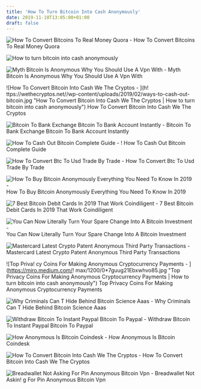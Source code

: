 ```yaml
---
title: 'How To Turn Bitcoin Into Cash Anonymously'
date: 2019-11-10T13:05:00+01:00
draft: false
---
```


![How To Convert Bitcoins To Real Money Quora - ](https://qph.fs.quoracdn.net/main-qimg-9abe70be8f978025faf51a3599bf8cf2 "How To Convert Bitcoins To Real Money Quora | How to turn bitcoin into cash anonymously") How To Convert Bitcoins To Real Money Quora

![How to turn bitcoin into cash anonymously](https://99bitcoins.com/wp-content/uploads/2019/06/1st-Glimpse-JoinMarket.png "How to turn bitcoin into cash anonymously") 

![Myth Bitcoin Is Anonymous Why You Should Use A Vpn With - ](https://blog.bolehvpn.net/wp-content/uploads/2017/03/BITCOIN-anonymous-cryptocurrency-vpn-1.jpg "Myth Bitcoin Is Anonymous Why You Should Use A Vpn With | How to turn bitcoin into cash anonymously") Myth Bitcoin Is Anonymous Why You Should Use A Vpn With

![How To Convert Bitcoin Into Cash We The Cryptos - ](h!   ttps://wethecryptos.net//wp-content/uploads/2019/02/ways-to-cash-out-bitcoin.jpg "How To Convert Bitcoin Into Cash We The Cryptos | How to turn bitcoin into cash anonymously") How To Convert Bitcoin Into Cash We The Cryptos

![Bitcoin To Bank Exchange Bitcoin To Bank Account Instantly - ](https://www.exkash.net/uploaded/exkash_automatic_ecurrency_exchange.jpg "Bitcoin To Bank Exchange Bitcoin To Bank Account Instantly | How to turn bitcoin into cash anonymously") Bitcoin To Bank Exchange Bitcoin To Bank Account Instantly

![How To Cash Out Bitcoin Complete Guide - ](https://www.bitdegree.org/tutorials/wp-content/uploads/2018/03/How-to-cash-out-Bitcoin-4.png "How To Cash Out Bitcoin Complete Guide | How to turn bitcoin into cash anonymously") ! How To Cash Out Bitcoin Complete Guide

![How To Convert Btc To Usd Trade By Trade - ](https://tradebytrade.com/wp-content/uploads/2018/10/Facebook_27-1080x628.png "How To Convert Btc To Usd Trade By Trade | How to turn bitcoin into cash anonymously") How To Convert Btc To Usd Trade By Trade

![How To Buy Bitcoin Anonymously Everything You Need To Know In 2019 - ](https://blockonomi-9fcd.kxcdn.com/wp-content/uploads/2018/06/buy-bitcoin-anonymously.jpg "How To Buy Bitcoin Anonymously Everything You Need To Know In 2019 | How to turn bitcoin into cash anonymously") How To Buy Bitcoin Anonymously Everything You Need To Know In 2019

![7 Best Bitcoin Debit Cards In 2019 That Work Coindiligent - ](https://coindiligent.com/wp-content/uploads/2019/03/cryptopay-app.png "7 Best Bitcoin Debit Cards In 2019 That Work Coindiligent | !   How to turn bitcoin into cash anonymously") 7 Best Bitcoin Debit Cards In 2019 That Work Coindiligent

![You Can Now Literally Turn Your Spare Change Into A Bitcoin Investment - ](http://anonymous-news.com/wp-content/uploads/2017/09/s-1-15-696x363.jpg "You Can Now Literally Turn Your Spare Change Into A Bitcoin Investment | How to turn bitcoin into cash anonymously") You Can Now Literally Turn Your Spare Change Into A Bitcoin Investment

![Mastercard Latest Crypto Patent Anonymous Third Party Transactions - ](https://news.bitcoin.com/wp-content/uploads/2018/06/KELSO-mast-fea2-1520x1024.jpg "Mastercard Latest Crypto Patent Anonymous Third Party Transactions | How to turn bitcoin into cash anonymously") Mastercard Latest Crypto Patent Anonymous Third Party Transactions

![Top Priva!   cy Coins For Making Anonymous Cryptocurrency Payments - ](https://miro.medium.com/!   max/1200/0*7guug21Ebxwhvo85.jpg "Top Privacy Coins For Making Anonymous Cryptocurrency Payments | How to turn bitcoin into cash anonymously") Top Privacy Coins For Making Anonymous Cryptocurrency Payments

![Why Criminals Can T Hide Behind Bitcoin Science Aaas - ](https://www.sciencemag.org/sites/default/files/styles/inline_colwidth__4_3/public/images/bitcoin_graphic_0308_0.jpg?itok=WkQ2ED_8 "Why Criminals Can T Hide Behind Bitcoin Science Aaas | How to turn bitcoin into cash anonymously") Why Criminals Can T Hide Behind Bitcoin Science Aaas

![Withdraw Bitcoin To Instant Paypal Bitcoin To Paypal - ](https://sites.google.com/site/bitcointopaypal/_/rsrc/1486962006751/home/Withdraw%20Bitcoin%20to%20Paypal%20Account%20instantly.png "Withdraw Bitcoin To Instant Paypal Bitcoin To Paypal | How to turn bit!   coin into cash anonymously") Withdraw Bitcoin To Instant Paypal Bitcoin To Paypal

![How Anonymous Is Bitcoin Coindesk - ](https://static.coindesk.com/wp-content/uploads/2013/06/btcanon-1.jpg "How Anonymous Is Bitcoin Coindesk | How to turn bitcoin into cash anonymously") How Anonymous Is Bitcoin Coindesk

![How To Convert Bitcoin Into Cash We The Cryptos - ](https://wethecryptos.net//wp-content/uploads/2019/02/convert-bitcoin-to-cash-using-gift-cards.png "How To Convert Bitcoin Into Cash We The Cryptos | How to turn bitcoin into cash anonymously") How To Convert Bitcoin Into Cash We The Cryptos

![Breadwallet Not Asking For Pin Anonymous Bitcoin Vpn - ](https://www.cryptocompare.com/media/351248/mew41.png "Breadwallet Not Asking For Pin Anonymous Bitcoin Vpn!    | How to turn bitcoin into cash anonymously") Breadwallet Not Askin! g For Pin Anonymous Bitcoin Vpn